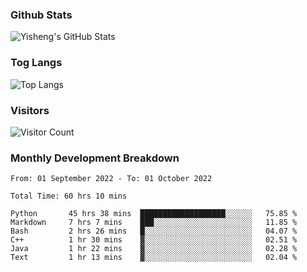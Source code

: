 ### Github Stats
![Yisheng's GitHub Stats](https://github-readme-stats.vercel.app/api?username=gongyisheng&count_private=true&show_icons=true)
### Tog Langs
![Top Langs](https://github-readme-stats.vercel.app/api/top-langs/?username=gongyisheng&layout=compact)
### Visitors
![Visitor Count](https://profile-counter.glitch.me/gongyisheng/count.svg)
### Monthly Development Breakdown
<!--START_SECTION:waka-->

```text
From: 01 September 2022 - To: 01 October 2022

Total Time: 60 hrs 10 mins

Python       45 hrs 38 mins  ███████████████████░░░░░░   75.85 %
Markdown     7 hrs 7 mins    ███░░░░░░░░░░░░░░░░░░░░░░   11.85 %
Bash         2 hrs 26 mins   █░░░░░░░░░░░░░░░░░░░░░░░░   04.07 %
C++          1 hr 30 mins    ▓░░░░░░░░░░░░░░░░░░░░░░░░   02.51 %
Java         1 hr 22 mins    ▓░░░░░░░░░░░░░░░░░░░░░░░░   02.28 %
Text         1 hr 13 mins    ▓░░░░░░░░░░░░░░░░░░░░░░░░   02.04 %
```

<!--END_SECTION:waka-->
